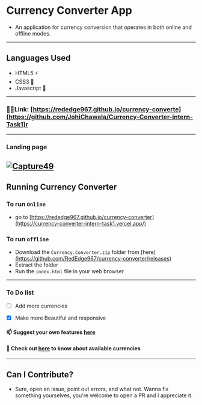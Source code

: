 # Currency Converter App
- An application for currency conversion that operates in both online and offline modes.
---
## Languages Used
- HTML5 ⚡
- CSS3 🌠
- Javascript 🌟
---
### 🔗🔗Link: [https://rededge967.github.io/currency-converte](https://github.com/JohiChawala/Currency-Converter-intern-Task1)r
---
### Landing page
[![Capture49](https://user-images.githubusercontent.com/91379432/146636625-f4cee0c7-685f-4b4e-a7fa-3f936ec85429.PNG)
](https://currency-converter-intern-task1.vercel.app/)
---
## Running Currency Converter
### To run `Online`
- go to [https://rededge967.github.io/currency-converter](https://currency-converter-intern-task1.vercel.app/)

### To run `offline`
- Download the `Currency.Converter.zip` folder from [here][(https://github.com/RedEdge967/currency-converter/releases)](https://github.com/JohiChawala/Currency-Converter-intern-Task1/release)
- Extract the folder
- Run the `index.html` file in your web browser
---
### To Do list
- [ ] Add more currencies
- [x] Make more Beautiful and responsive


#### 📫 Suggest your own features [here](https://github.com/RedEdge967/currency-converter/issues/new)
#### 🤑 Check out [here](https://github.com/RedEdge967/currency-converter/blob/master/available-currencies.md) to know about available currencies
---
## Can I Contribute?
- Sure, open an issue, point out errors, and what not. Wanna fix something yourselves, you're welcome to open a PR and I appreciate it.

